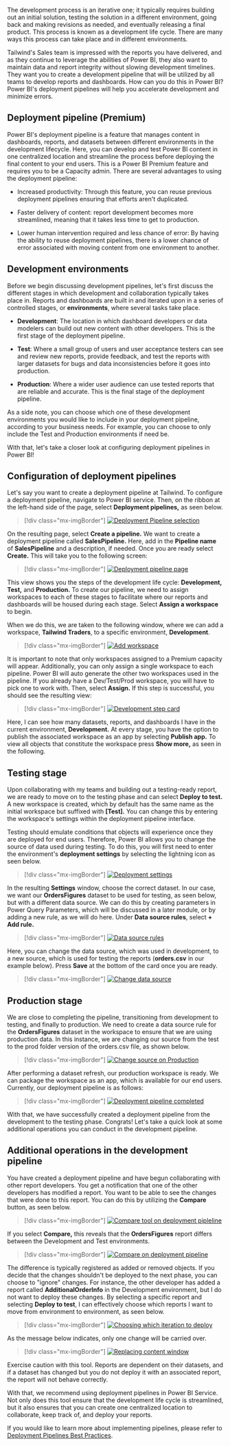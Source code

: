 The development process is an iterative one; it typically requires building out an initial solution, testing the solution in a different environment, going back and making revisions as needed, and eventually releasing a final product. This process is known as a development life cycle. There are many ways this process can take place and in different environments.

Tailwind's Sales team is impressed with the reports you have delivered, and as they continue to leverage the abilities of Power BI, they also want to maintain data and report integrity without slowing development timelines. They want you to create a development pipeline that will be utilized by all teams to develop reports and dashboards. How can you do this in Power BI? Power BI's deployment pipelines will help you accelerate development and minimize errors.

## Deployment pipeline (Premium)

Power BI's deployment pipeline is a feature that manages content in dashboards, reports, and datasets between different environments in the development lifecycle. Here, you can develop and test Power BI content in one centralized location and streamline the process before deploying the final content to your end users. This is a Power BI Premium feature and requires you to be a Capacity admin. There are several advantages to using the deployment pipeline:

-   Increased productivity: Through this feature, you can reuse previous deployment pipelines ensuring that efforts aren't duplicated.

-   Faster delivery of content: report development becomes more streamlined, meaning that it takes less time to get to production.

-   Lower human intervention required and less chance of error: By having the ability to reuse deployment pipelines, there is a lower chance of error associated with moving content from one environment to another.

## Development environments 

Before we begin discussing development pipelines, let's first discuss the different stages in which development and collaboration typically takes place in. Reports and dashboards are built in and iterated upon in a series of controlled stages, or **environments**, where several tasks take place.

-   **Development**: The location in which dashboard developers or data modelers can build out new content with other developers. This is the first stage of the deployment pipeline.

-   **Test**: Where a small group of users and user acceptance testers can see and review new reports, provide feedback, and test the reports with larger datasets for bugs and data inconsistencies before it goes into production.

-   **Production**: Where a wider user audience can use tested reports that are reliable and accurate. This is the final stage of the deployment pipeline.

As a side note, you can choose which one of these development environments you would like to include in your deployment pipeline, according to your business needs. For example, you can choose to only include the Test and Production environments if need be.

With that, let's take a closer look at configuring deployment pipelines in Power BI!

## Configuration of deployment pipelines

Let's say you want to create a deployment pipeline at Tailwind. To configure a deployment pipeline, navigate to Power BI service. Then, on the ribbon at the left-hand side of the page, select **Deployment pipelines,** as seen below.

> [!div class="mx-imgBorder"]
> [![Deployment Pipeline selection](../media/04-deployment-full-8-ss.png)](../media/04-deployment-full-8-ss.png#lightbox)

On the resulting page, select **Create a pipeline.** We want to create a deployment pipeline called **SalesPipeline.** Here, add in the **Pipeline name** of **SalesPipeline** and a description, if needed. Once you are ready select **Create.** This will take you to the following screen:

> [!div class="mx-imgBorder"]
> [![Deployment pipeline page](../media/04-deployment-pipeline-page-2-ss.png)](../media/04-deployment-pipeline-page-2-ss.png#lightbox)

This view shows you the steps of the development life cycle: **Development, Test,** and **Production.** To create our pipeline, we need to assign workspaces to each of these stages to facilitate where our reports and dashboards will be housed during each stage. Select **Assign a workspace** to begin.

When we do this, we are taken to the following window, where we can add a workspace, **Tailwind Traders**, to a specific environment, **Development**.

> [!div class="mx-imgBorder"]
> [![Add workspace](../media/04-report-performance-metrics-4-ss.png)](../media/04-report-performance-metrics-4-ss.png#lightbox)

It is important to note that only workspaces assigned to a Premium capacity will appear. Additionally, you can only assign a single workspace to each pipeline. Power BI will auto generate the other two workspaces used in the pipeline. If you already have a Dev/Test/Prod workspace, you will have to pick one to work with. Then, select **Assign.** If this step is successful, you should see the resulting view:

> [!div class="mx-imgBorder"]
> [![Development step card](../media/04-deployment-settings-5-ssm.png)](../media/04-deployment-settings-5-ssm.png#lightbox)

Here, I can see how many datasets, reports, and dashboards I have in the current environment, **Development.** At every stage, you have the option to publish the associated workspace as an app by selecting **Publish app.** To view all objects that constitute the workspace press **Show more,** as seen in the following.

## Testing stage

Upon collaborating with my teams and building out a testing-ready report, we are ready to move on to the testing phase and can select **Deploy to test.** A new workspace is created, which by default has the same name as the initial workspace but suffixed with **\[Test\].** You can change this by entering the workspace's settings within the deployment pipeline interface.

Testing should emulate conditions that objects will experience once they are deployed for end users. Therefore, Power BI allows you to change the source of data used during testing. To do this, you will first need to enter the environment's **deployment settings** by selecting the lightning icon as seen below.

> [!div class="mx-imgBorder"]
> [![Deployment settings](../media/04-deployment-pipeline-1-ssm.png)](../media/04-deployment-pipeline-1-ssm.png#lightbox)

In the resulting **Settings** window, choose the correct dataset. In our case, we want our **OrdersFigures** dataset to be used for testing, as seen below, but with a different data source. We can do this by creating parameters in Power Query Parameters, which will be discussed in a later module, or by adding a new rule, as we will do here. Under **Data source rules**, select **+ Add rule.**

> [!div class="mx-imgBorder"]
> [![Data source rules](../media/04-change-source-8-ss.png)](../media/04-change-source-8-ss.png#lightbox)

Here, you can change the data source, which was used in development, to a new source, which is used for testing the reports (**orders.csv** in our example below). Press **Save** at the bottom of the card once you are ready.

> [!div class="mx-imgBorder"]
> [![Change data source](../media/04-add-workspace-3-ssm.png)](../media/04-add-workspace-3-ssm.png#lightbox)

## Production stage

We are close to completing the pipeline, transitioning from development to testing, and finally to production. We need to create a data source rule for the **OrdersFigures** dataset in the workspace to ensure that we are using production data. In this instance, we are changing our source from the test to the prod folder version of the orders.csv file, as shown below.

> [!div class="mx-imgBorder"]
> [![Change source on Production](../media/04-change-source-7-ss.png)](../media/04-change-source-7-ss.png#lightbox)

After performing a dataset refresh, our production workspace is ready. We can package the workspace as an app, which is available for our end users. Currently, our deployment pipeline is as follows:

> [!div class="mx-imgBorder"]
> [![Deployment pipeline completed](../media/04-deployment-compare-9-ssm.png)](../media/04-deployment-compare-9-ssm.png#lightbox)

With that, we have successfully created a deployment pipeline from the development to the testing phase. Congrats! Let's take a quick look at some additional operations you can conduct in the development pipeline.

## Additional operations in the development pipeline

You have created a deployment pipeline and have begun collaborating with other report developers. You get a notification that one of the other developers has modified a report. You want to be able to see the changes that were done to this report. You can do this by utilizing the **Compare** button, as seen below.

> [!div class="mx-imgBorder"]
> [![Compare tool on deployment pipleline](../media/04-deployment-compare-11-ssm.png)](../media/04-deployment-compare-11-ssm.png#lightbox)

If you select **Compare,** this reveals that the **OrdersFigures** report differs between the Development and Test environments.

> [!div class="mx-imgBorder"]
> [![Compare on deployment pipeline](../media/04-data-source-rules-6-ssm.png)](../media/04-data-source-rules-6-ssm.png#lightbox)

The difference is typically registered as added or removed objects. If you decide that the changes shouldn't be deployed to the next phase, you can choose to "ignore" changes. For instance, the other developer has added a report called **AdditionalOrderInfo** in the Development environment, but I do not want to deploy these changes. By selecting a specific report and selecting **Deploy to test**, I can effectively choose which reports I want to move from environment to environment, as seen below.

> [!div class="mx-imgBorder"]
> [![Choosing which iteration to deploy](../media/04-deployment-compare-10-ssm.png)](../media/04-deployment-compare-10-ssm.png#lightbox)

As the message below indicates, only one change will be carried over.

> [!div class="mx-imgBorder"]
> [![Replacing content window](../media/04-dev-life-cycle-3-ssm.png)](../media/04-dev-life-cycle-3-ssm.png#lightbox)

Exercise caution with this tool. Reports are dependent on their datasets, and if a dataset has changed but you do not deploy it with an associated report, the report will not behave correctly.

With that, we recommend using deployment pipelines in Power BI Service. Not only does this tool ensure that the development life cycle is streamlined, but it also ensures that you can create one centralized location to collaborate, keep track of, and deploy your reports.

If you would like to learn more about implementing pipelines, please refer to [Deployment Pipelines Best Practices](https://docs.microsoft.com/power-bi/create-reports/deployment-pipelines-best-practices/?azure-portal=true).
